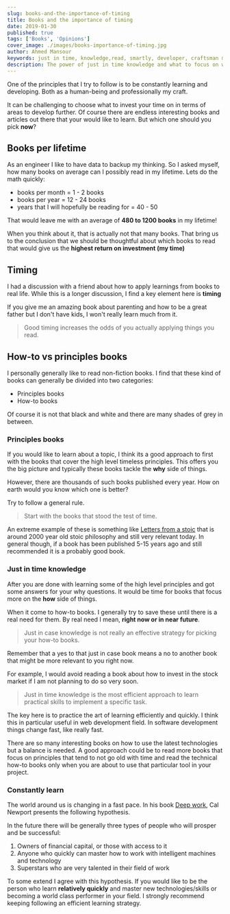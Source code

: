 ```yaml
---
slug: books-and-the-importance-of-timing
title: Books and the importance of timing
date: 2019-01-30
published: true
tags: ['Books', 'Opinions']
cover_image: ./images/books-importance-of-timing.jpg
author: Ahmed Mansour
keywords: just in time, knowledge,read, smartly, developer, craftsman mentality, deep work, high performant, learning, new, skill.
description: The power of just in time knowledge and what to focus on when learning new things.
---
```


<!-- The world around us is changing in a fast pace. -->

One of the principles that I try to follow is to be constantly learning and developing. Both as a human-being and professionally my craft.

It can be challenging to choose what to invest your time on in terms of areas to develop further. Of course there are endless interesting books and articles out there that your would like to learn. But which one should you pick **now**?

## Books per lifetime

As an engineer I like to have data to backup my thinking. So I asked myself, how many books on average can I possibly read in my lifetime. Lets do the math quickly:

- books per month = 1 - 2 books
- books per year = 12 - 24 books
- years that I will hopefully be reading for = 40 - 50

That would leave me with an average of **480 to 1200 books** in my lifetime!

When you think about it, that is actually not that many books. That bring us to the conclusion that we should be thoughtful about which books to read that would give us the **highest return on investment (my time)**

## Timing

I had a discussion with a friend about how to apply learnings from books to real life. While this is a longer discussion, I find a key element here is **timing**

If you give me an amazing book about parenting and how to be a great father but I don't have kids, I won't really learn much from it.

> Good timing increases the odds of you actually applying things you read.

## How-to vs principles books

I personally generally like to read non-fiction books. I find that these kind of books can generally be divided into two categories:

- Principles books
- How-to books

Of course it is not that black and white and there are many shades of grey in between.

### Principles books

If you would like to learn about a topic, I think its a good approach to first with the books that cover the high level timeless principles. This offers you the big picture and typically these books tackle the **why** side of things.

However, there are thousands of such books published every year. How on earth would you know which one is better?

Try to follow a general rule.

> Start with the books that stood the test of time.

An extreme example of these is something like [Letters from a stoic](https://amzn.to/2ME88Ee) that is around 2000 year old stoic philosophy and still very relevant today. In general though, if a book has been published 5-15 years ago and still recommended it is a probably good book.

### Just in time knowledge

After you are done with learning some of the high level principles and got some answers for your why questions. It would be time for books that focus more on the **how** side of things.

When it come to how-to books. I generally try to save these until there is a real need for them. By real need I mean, **right now or in near future**.

> Just in case knowledge is not really an effective strategy for picking your how-to books.

Remember that a yes to that just in case book means a no to another book that might be more relevant to you right now.

For example, I would avoid reading a book about how to invest in the stock market if I am not planning to do so very soon.

> Just in time knowledge is the most efficient approach to learn practical skills to implement a specific task.

The key here is to practice the art of learning efficiently and quickly. I think this in particular useful in web development field. In software development things change fast, like really fast.

There are so many interesting books on how to use the latest technologies but a balance is needed. A good approach could be to read more books that focus on principles that tend to not go old with time and read the technical how-to books only when you are about to use that particular tool in your project.

### Constantly learn

The world around us is changing in a fast pace. In his book [Deep work](https://amzn.to/2DIgRmf), Cal Newport presents the following hypothesis.

In the future there will be generally three types of people who will prosper and be successful:

1. Owners of financial capital, or those with access to it
2. Anyone who quickly can master how to work with intelligent machines and technology
3. Superstars who are very talented in their field of work

To some extend I agree with this hypothesis. If you would like to be the person who learn **relatively quickly** and master new technologies/skills or becoming a world class performer in your field. I strongly recommend keeping following an efficient learning strategy.
